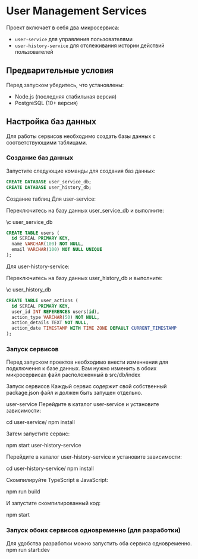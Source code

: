 # User Management Services

Проект включает в себя два микросервиса:
- `user-service` для управления пользователями
- `user-history-service` для отслеживания истории действий пользователей

## Предварительные условия

Перед запуском убедитесь, что установлены:
- Node.js (последняя стабильная версия)
- PostgreSQL (10+ версия)

## Настройка баз данных

Для работы сервисов необходимо создать базы данных с соответствующими таблицами.

### Создание баз данных

Запустите следующие команды для создания баз данных:

```sql
CREATE DATABASE user_service_db;
CREATE DATABASE user_history_db;
```

Создание таблиц
Для user-service:

Переключитесь на базу данных user_service_db и выполните:

\c user_service_db

```sql
CREATE TABLE users (
  id SERIAL PRIMARY KEY,
  name VARCHAR(100) NOT NULL,
  email VARCHAR(100) NOT NULL UNIQUE
);
```

Для user-history-service:

Переключитесь на базу данных user_history_db и выполните:

\c user_history_db

```sql
CREATE TABLE user_actions (
  id SERIAL PRIMARY KEY,
  user_id INT REFERENCES users(id),
  action_type VARCHAR(50) NOT NULL,
  action_details TEXT NOT NULL,
  action_date TIMESTAMP WITH TIME ZONE DEFAULT CURRENT_TIMESTAMP
);
```

### Запуск сервисов

Перед запуском проектов необходимо внести изменнения для подключения к базе данных.
Вам нужно изменить в обоих микросервисах файл расположенный в src/db/index

Запуск сервисов
Каждый сервис содержит свой собственный package.json файл и должен быть запущен отдельно.

user-service
Перейдите в каталог user-service и установите зависимости:

cd user-service/
npm install

Затем запустите сервис:

npm start
user-history-service

Перейдите в каталог user-history-service и установите зависимости:

cd user-history-service/
npm install

Скомпилируйте TypeScript в JavaScript:

npm run build

И запустите скомпилированный код:

npm start

### Запуск обоих сервисов одновременно (для разработки)
Для удобства разработки можно запустить оба сервиса одновременно.
npm run start:dev


